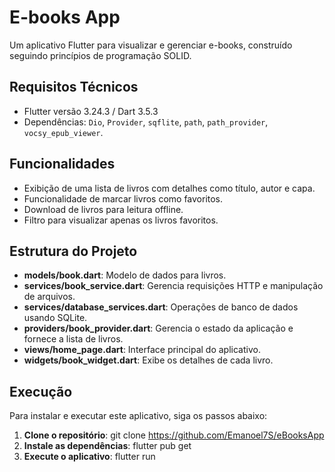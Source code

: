 # E-books App

Um aplicativo Flutter para visualizar e gerenciar e-books, construído seguindo princípios de programação SOLID.

## Requisitos Técnicos

- Flutter versão 3.24.3 / Dart 3.5.3
- Dependências: `Dio`, `Provider`, `sqflite`, `path`, `path_provider`, `vocsy_epub_viewer`.

## Funcionalidades

- Exibição de uma lista de livros com detalhes como título, autor e capa.
- Funcionalidade de marcar livros como favoritos.
- Download de livros para leitura offline.
- Filtro para visualizar apenas os livros favoritos.

## Estrutura do Projeto

- **models/book.dart**: Modelo de dados para livros.
- **services/book_service.dart**: Gerencia requisições HTTP e manipulação de arquivos.
- **services/database_services.dart**: Operações de banco de dados usando SQLite.
- **providers/book_provider.dart**: Gerencia o estado da aplicação e fornece a lista de livros.
- **views/home_page.dart**: Interface principal do aplicativo.
- **widgets/book_widget.dart**: Exibe os detalhes de cada livro.

## Execução

Para instalar e executar este aplicativo, siga os passos abaixo:

1. **Clone o repositório**:
   git clone https://github.com/Emanoel7S/eBooksApp
2. **Instale as dependências**:
   flutter pub get
3. **Execute o aplicativo**:
   flutter run



